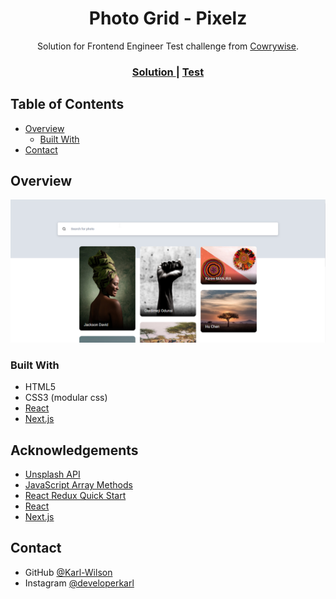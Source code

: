 <h1 align="center">Photo Grid - Pixelz</h1>

<div align="center">
   Solution for Frontend Engineer Test challenge from  <a href="https://cowrywise.com" target="_blank">Cowrywise</a>.
</div>

<div align="center">
  <h3>
    <a href="https://cowrywise-test-pixelz.vercel.app/">
      Solution
    </a>
    <span> | </span>
    <a href="https://www.notion.so/cowrywise/Frontend-Engineer-Test-3a4aeb677c604ca9b41cdac102d2f974">
      Test
    </a>
  </h3>
</div>

<!-- TABLE OF CONTENTS -->

## Table of Contents

- [Overview](#overview)
  - [Built With](#built-with)
- [Contact](#contact)

<!-- OVERVIEW -->

## Overview

![](./pixelz.png)


### Built With

<!-- This section should list any major frameworks that you built your project using. Here are a few examples.-->

- HTML5
- CSS3 (modular css)
- [React](https://reactjs.org/)
- [Next.js](nextjs.org/)


## Acknowledgements

<!-- This section should list any articles or add-ons/plugins that helps you to complete the project. This is optional but it will help you in the future. For example: -->

- [Unsplash API](https://unsplash.com/developers)
- [JavaScript Array Methods](https://www.w3schools.com/js/js_array_methods.asp)
- [React Redux Quick Start](https://react-redux.js.org/tutorials/quick-start)
- [React](https://reactjs.org/)
- [Next.js](nextjs.org/)

## Contact

- GitHub [@Karl-Wilson](https://{github.com/Karl-Wilson})
- Instagram [@developerkarl](https://{instagram.com/developerkarl})
